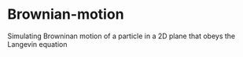 # Brownian-motion
Simulating Browninan motion of a particle in a 2D plane that obeys the Langevin equation
